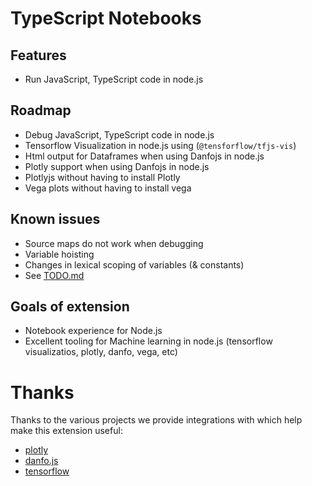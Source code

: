 # TypeScript Notebooks
## Features
* Run JavaScript, TypeScript code in node.js

## Roadmap
* Debug JavaScript, TypeScript code in node.js
* Tensorflow Visualization in node.js using (`@tensforflow/tfjs-vis`)
* Html output for Dataframes when using Danfojs in node.js
* Plotly support when using Danfojs in node.js
* Plotlyjs without having to install Plotly
* Vega plots without having to install vega

## Known issues
* Source maps do not work when debugging
* Variable hoisting
* Changes in lexical scoping of variables (& constants)
* See [TODO.md](https://github.com/DonJayamanne/vscode-typescript-notebook/blob/main/TODO.md)


## Goals of extension
* Notebook experience for Node.js
* Excellent tooling for Machine learning in node.js (tensorflow visualizatios, plotly, danfo, vega, etc)

# Thanks
Thanks to the various projects we provide integrations with which help make this extension useful:

-   [plotly](https://github.com/plotly/plotly.js)
-   [danfo.js](https://github.com/plotly/plotly.js)
-   [tensorflow](https://github.com/plotly/plotly.js)
